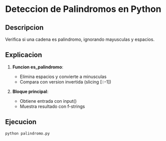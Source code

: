 # Deteccion de Palindromos en Python

## Descripcion
Verifica si una cadena es palindromo, ignorando mayusculas y espacios.

## Explicacion

1. **Funcion es_palindromo**:
   - Elimina espacios y convierte a minusculas
   - Compara con version invertida (slicing [::-1])

2. **Bloque principal**:
   - Obtiene entrada con input()
   - Muestra resultado con f-strings

## Ejecucion

```bash
python palindromo.py